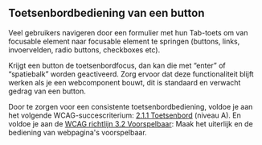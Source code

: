 ## Toetsenbordbediening van een button

Veel gebruikers navigeren door een formulier met hun Tab-toets om van focusable element naar focusable element te springen (buttons, links, invoervelden, radio buttons, checkboxes etc).

Krijgt een button de toetsenbordfocus, dan kan die met “enter” of “spatiebalk” worden geactiveerd. Zorg ervoor dat deze functionaliteit blijft werken als je een webcomponent bouwt, dit is standaard en verwacht gedrag van een button.

Door te zorgen voor een consistente toetsenbordbediening, voldoe je aan het volgende WCAG-succescriterium: [2.1.1 Toetsenbord](https://www.w3.org/WAI/WCAG22/Understanding/keyboard.html) (niveau A).
En voldoe je aan de [WCAG richtlijn 3.2 Voorspelbaar](https://www.w3.org/WAI/WCAG22/Understanding/predictable.html): Maak het uiterlijk en de bediening van webpagina's voorspelbaar.

